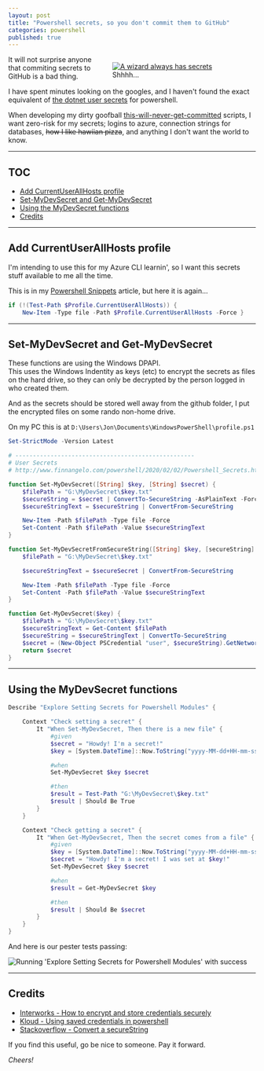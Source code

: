 ```yaml
---
layout: post
title: "Powershell secrets, so you don't commit them to GitHub"
categories: powershell 
published: true
---
```

<figure style="float:right; margin-left:3em; width:50%;">
    <a href="http://zacharytotah.com/2016/09/pop-culture-tony-stark/gandalf-secrets-meme/">
        <img src="https://github.com/FinnAngelo/FinnAngelo.github.io/raw/master/_posts/images/Gandalf-Secrets-Meme.jpg" alt="A wizard always has secrets" />
    </a>
    <figcaption>Shhhh...</figcaption>
</figure>

It will not surprise anyone that commiting secrets to GitHub is a bad thing.

I have spent minutes looking on the googles, and I haven't found the exact equivalent of [the dotnet user secrets](https://docs.microsoft.com/en-us/aspnet/core/security/app-secret) for powershell.

When developing my dirty goofball [this-will-never-get-committed](https://securitytrails.com/blog/github-dorks) scripts, I want zero-risk for my secrets; logins to azure, connection strings for databases, ~~how I like hawiian pizza~~, and anything I don't want the world to know.

----------------------------------------

## TOC ##

+ [Add CurrentUserAllHosts profile](#Add-CurrentUserAllHosts-profile)
+ [Set-MyDevSecret and Get-MyDevSecret](#Set-MyDevSecret-and-Get-MyDevSecret)
+ [Using the MyDevSecret functions](#Using-the-MyDevSecret-functions)
+ [Credits](#Credits)

----------------------------------------

## Add CurrentUserAllHosts profile ##

I'm intending to use this for my Azure CLI learnin', so I want this secrets stuff available to me all the time.

This is in my [Powershell Snippets](http://www.finnangelo.com/2019/05/24/Powershell_Snippets.html#Persistent-profile) article, but here it is again...

```powershell
if (!(Test-Path $Profile.CurrentUserAllHosts)) {
    New-Item -Type file -Path $Profile.CurrentUserAllHosts -Force }
```

----------------------------------------

## Set-MyDevSecret and Get-MyDevSecret ## 

These functions are using the Windows DPAPI.  
This uses the Windows Indentity as keys (etc) to encrypt the secrets as files on the hard drive, so they can only be decrypted by the person logged in who created them.

And as the secrets should be stored well away from the github folder, I put the encrypted files on some rando non-home drive.

On my PC this is at `D:\Users\Jon\Documents\WindowsPowerShell\profile.ps1`

```powershell
Set-StrictMode -Version Latest

# ---------------------------------------------------
# User Secrets
# http://www.finnangelo.com/powershell/2020/02/02/Powershell_Secrets.html

function Set-MyDevSecret([String] $key, [String] $secret) {
    $filePath = "G:\MyDevSecret\$key.txt"
    $secureString = $secret | ConvertTo-SecureString -AsPlainText -Force 
    $secureStringText = $secureString | ConvertFrom-SecureString

    New-Item -Path $filePath -Type file -Force
    Set-Content -Path $filePath -Value $secureStringText
}

function Set-MyDevSecretFromSecureString([String] $key, [secureString] $secureSecret) {
    $filePath = "G:\MyDevSecret\$key.txt"

    $secureStringText = $secureSecret | ConvertFrom-SecureString

    New-Item -Path $filePath -Type file -Force
    Set-Content -Path $filePath -Value $secureStringText
}

function Get-MyDevSecret($key) {  
    $filePath = "G:\MyDevSecret\$key.txt"
    $secureStringText = Get-Content $filePath
    $secureString = $secureStringText | ConvertTo-SecureString
    $secret = (New-Object PSCredential "user", $secureString).GetNetworkCredential().Password
    return $secret
}
```

----------------------------------------

## Using the MyDevSecret functions ##

```powershell
Describe "Explore Setting Secrets for Powershell Modules" {

    Context "Check setting a secret" {
        It "When Set-MyDevSecret, Then there is a new file" {
            #given
            $secret = "Howdy! I'm a secret!"
            $key = [System.DateTime]::Now.ToString("yyyy-MM-dd+HH-mm-ss-ffff")

            #when
            Set-MyDevSecret $key $secret

            #then
            $result = Test-Path "G:\MyDevSecret\$key.txt"
            $result | Should Be True
        }
    }

    Context "Check getting a secret" {
        It "When Get-MyDevSecret, Then the secret comes from a file" {
            #given
            $key = [System.DateTime]::Now.ToString("yyyy-MM-dd+HH-mm-ss-ffff")        
            $secret = "Howdy! I'm a secret! I was set at $key!"
            Set-MyDevSecret $key $secret

            #when
            $result = Get-MyDevSecret $key

            #then
            $result | Should Be $secret
        }
    }
}
```

And here is our pester tests passing:

<img src="https://github.com/FinnAngelo/FinnAngelo.github.io/raw/master/_posts/images/MyTestsForPowershellSecrets.png" alt="Running 'Explore Setting Secrets for Powershell Modules' with success" />

----------------------------------------

## Credits ##

+ [Interworks - How to encrypt and store credentials securely](https://interworks.com/blog/trhymer/2013/07/08/powershell-how-encrypt-and-store-credentials-securely-use-automation-scripts/)
+ [Kloud - Using saved credentials in powershell](https://blog.kloud.com.au/2016/04/21/using-saved-credentials-securely-in-powershell-scripts/)
+ [Stackoverflow - Convert a secureString](https://stackoverflow.com/questions/28352141/convert-a-secure-string-to-plain-text)

If you find this useful, go be nice to someone. Pay it forward.

_Cheers!_
